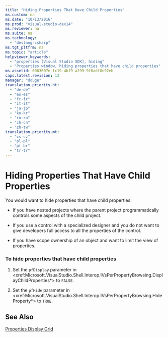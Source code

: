 ```yaml
---
title: "Hiding Properties That Have Child Properties"
ms.custom: na
ms.date: "10/13/2016"
ms.prod: "visual-studio-dev14"
ms.reviewer: na
ms.suite: na
ms.technology: 
  - "devlang-csharp"
ms.tgt_pltfrm: na
ms.topic: "article"
helpviewer_keywords: 
  - "properties [Visual Studio SDK], hiding"
  - "Properties window, hiding properties that have child properties"
ms.assetid: 6003607e-fc19-4bf9-a299-9f6adf8e92eb
caps.latest.revision: 13
manager: "douge"
translation.priority.ht: 
  - "de-de"
  - "es-es"
  - "fr-fr"
  - "it-it"
  - "ja-jp"
  - "ko-kr"
  - "ru-ru"
  - "zh-cn"
  - "zh-tw"
translation.priority.mt: 
  - "cs-cz"
  - "pl-pl"
  - "pt-br"
  - "tr-tr"
---
```

# Hiding Properties That Have Child Properties
You would want to hide properties that have child properties:  
  
-   If you have nested projects where the parent project programmatically controls some aspects of the child project.  
  
-   If you use a control with a specialized designer and you do not want to give developers full access to all the properties of the control.  
  
-   If you have scope ownership of an object and want to limit the view of properties.  
  
### To hide properties that have child properties  
  
1.  Set the `pfDisplay` parameter in \<xref:Microsoft.VisualStudio.Shell.Interop.IVsPerPropertyBrowsing.DisplayChildProperties*> to `FALSE`.  
  
2.  Set the `pfHide` parameter in \<xref:Microsoft.VisualStudio.Shell.Interop.IVsPerPropertyBrowsing.HideProperty*> to `TRUE`.  
  
## See Also  
 [Properties Display Grid](../extensibility/properties-display-grid.md)